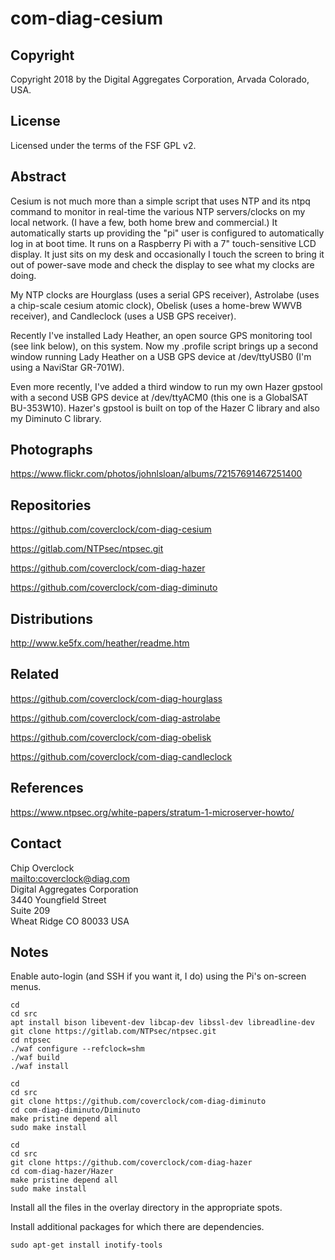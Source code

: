 # com-diag-cesium

## Copyright

Copyright 2018 by the Digital Aggregates Corporation, Arvada Colorado, USA.

## License

Licensed under the terms of the FSF GPL v2.

## Abstract

Cesium is not much more than a simple script that uses NTP and its ntpq
command to monitor in real-time the various NTP servers/clocks on my local
network. (I have a few, both home brew and commercial.)  It automatically
starts up providing the "pi" user is configured to automatically log in
at boot time. It runs on a Raspberry Pi with a 7" touch-sensitive LCD
display. It just sits on my desk and occasionally I touch the screen
to bring it out of power-save mode and check the display to see what my
clocks are doing.

My NTP clocks are Hourglass (uses a serial GPS receiver), Astrolabe (uses
a chip-scale cesium atomic clock), Obelisk (uses a home-brew WWVB receiver),
and Candleclock (uses a USB GPS receiver).

Recently I've installed Lady Heather, an open source GPS monitoring tool (see
link below), on this system. Now my .profile script brings up a second window
running Lady Heather on a USB GPS device at /dev/ttyUSB0 (I'm using a
NaviStar GR-701W).

Even more recently, I've added a third window to run my own Hazer
gpstool with a second USB GPS device at /dev/ttyACM0 (this one is a
GlobalSAT BU-353W10). Hazer's gpstool is built on top of the Hazer C
library and also my Diminuto C library.

## Photographs

<https://www.flickr.com/photos/johnlsloan/albums/72157691467251400>

## Repositories

<https://github.com/coverclock/com-diag-cesium>

<https://gitlab.com/NTPsec/ntpsec.git>

<https://github.com/coverclock/com-diag-hazer>

<https://github.com/coverclock/com-diag-diminuto>

## Distributions

<http://www.ke5fx.com/heather/readme.htm>

## Related

<https://github.com/coverclock/com-diag-hourglass>

<https://github.com/coverclock/com-diag-astrolabe>

<https://github.com/coverclock/com-diag-obelisk>

<https://github.com/coverclock/com-diag-candleclock>

## References

<https://www.ntpsec.org/white-papers/stratum-1-microserver-howto/>

## Contact

Chip Overclock    
<mailto:coverclock@diag.com>    
Digital Aggregates Corporation    
3440 Youngfield Street    
Suite 209    
Wheat Ridge CO 80033 USA    

## Notes

Enable auto-login (and SSH if you want it, I do) using the Pi's on-screen
menus.

    cd
    cd src
    apt install bison libevent-dev libcap-dev libssl-dev libreadline-dev
    git clone https://gitlab.com/NTPsec/ntpsec.git
    cd ntpsec
    ./waf configure --refclock=shm
    ./waf build
    ./waf install

    cd
    cd src
    git clone https://github.com/coverclock/com-diag-diminuto
    cd com-diag-diminuto/Diminuto
    make pristine depend all
    sudo make install

    cd
    cd src
    git clone https://github.com/coverclock/com-diag-hazer
    cd com-diag-hazer/Hazer
    make pristine depend all
    sudo make install

Install all the files in the overlay directory in the appropriate spots.

Install additional packages for which there are dependencies.

    sudo apt-get install inotify-tools

